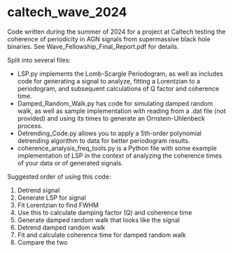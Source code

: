 # caltech_wave_2024
Code written during the summer of 2024 for a project at Caltech testing the coherence of periodicity in AGN signals from supermassive black hole binaries. See Wave_Fellowship_Final_Report.pdf for details.

Split into several files:
- LSP.py implements the Lomb-Scargle Periodogram, as well as includes code for generating a signal to analyze, fitting a Lorentzian to a periodogram, and subsequent calculations of Q factor and coherence time.
- Damped_Random_Walk.py has code for simulating damped random walk, as well as sample implementation with reading from a .dat file (not provided) and using its times to generate an Ornstein-Uhlenbeck process.
- Detrending_Code.py allows you to apply a 5th-order polynomial detrending algorithm to data for better periodogram results.
- coherence_analysis_freq_tools.py is a Python file with some example implementation of LSP in the context of analyzing the coherence times of your data or of generated signals.

Suggested order of using this code:
1. Detrend signal
2. Generate LSP for signal
3. Fit Lorentzian to find FWHM
4. Use this to calculate damping factor (Q) and coherence time
5. Generate damped random walk that looks like the signal
6. Detrend damped random walk
7. Fit and calculate coherence time for damped random walk
8. Compare the two
